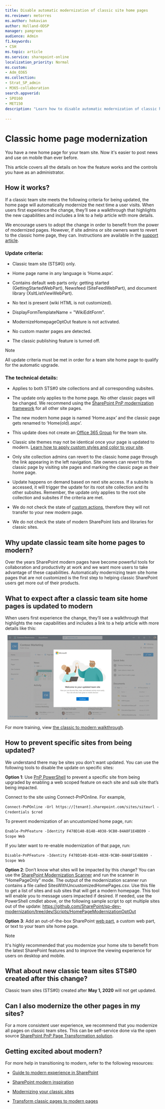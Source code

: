 ```yaml
---
title: Disable automatic modernization of classic site home pages
ms.reviewer: metorres
ms.author: hokavian
author: Holland-ODSP
manager: pamgreen
audience: Admin
f1.keywords:
- CSH
ms.topic: article
ms.service: sharepoint-online
localization_priority: Normal
ms.custom: 
- Adm_O365
ms.collection:  
- Strat_SP_admin
- M365-collaboration
search.appverid:
- SPO160
- MET150
description: "Learn how to disable automatic modernization of classic home site home pages"

---
```

# Classic home page modernization

You have a new home page for your team site. Now it's easier to post news and use on mobile than ever before. 

This article covers all the details on how the feature works and the controls you have as an administrator. 

## How it works? 

If a classic team site meets the following criteria for being updated, the home page will automatically modernize the next time a user visits. When users first experience the change, they’ll see a walkthrough that highlights the new capabilities and includes a link to a help article with more details. 

We encourage users to adopt the change in order to benefit from the power of modernized pages. However, if site admins or site owners want to revert to the classic home page, they can. Instructions are available in the [support article](https://support.office.com/article/new-sharepoint-team-home-page-77cbbd3c-2a23-4a76-bfd7-c5bf95afe1c6). 

### Update criteria: 

- Classic team site (STS#0) only.

- Home page name in any language is ‘Home.aspx’.

- Contains default web parts only: getting started (GettingStartedWebPart), Newsfeed (SiteFeedWebPart), and document library (XsltListViewWebPart). 

- No text is present (wiki HTML is not customized).

- DisplayFormTemplateName = "WikiEditForm".

- ModernizeHomepageOptOut feature is not activated.

- No custom master pages are detected.

- The classic publishing feature is turned off.

>[!NOTE]
>All update criteria must be met in order for a team site home page to qualify for the automatic upgrade.

### The technical details: 

- Applies to both STS#0 site collections and all corresponding subsites.

- The update only applies to the home page. No other classic pages will be changed. We recommend using the [SharePoint PnP modernization framework](https://docs.microsoft.com/sharepoint/dev/transform/modernize-userinterface-site-pages) for all other site pages. 

- The new modern home page is named ‘Home.aspx’ and the classic page gets renamed to ‘Home(old).aspx’.

- This update does not create an [Office 365 Group](https://docs.microsoft.com/sharepoint/dev/transform/modernize-connect-to-office365-group) for the team site.

- Classic site themes may not be identical once your page is updated to modern. [Learn how to apply custom styles and color to your site](https://docs.microsoft.com/sharepoint/dev/declarative-customization/site-theming/sharepoint-site-theming-overview).

- Only site collection admins can revert to the classic home page through the link appearing in the left navigation. Site owners can revert to the classic page by visiting site pages and marking the classic page as their home page. 

- Update happens on demand based on next site access. If a subsite is accessed, it will trigger the update for its root site collection and its other subsites. Remember, the update only applies to the root site collection and subsites if the criteria are met. 

- We do not check the state of [custom actions](https://docs.microsoft.com/sharepoint/dev/sp-add-ins/create-custom-actions-to-deploy-with-sharepoint-add-ins), therefore they will not transfer to your new modern page.

- We do not check the state of modern SharePoint lists and libraries for classic sites.


## Why update classic team site home pages to modern? 

Over the years SharePoint modern pages have become powerful tools for collaboration and productivity at work and we want more users to take advantage of these capabilities. Automatically modernizing team site home pages that are not customized is the first step to helping classic SharePoint users get more out of their products. 


## What to expect after a classic team site home pages is updated to modern

When users first experience the change, they’ll see a walkthrough that highlights the new capabilities and includes a link to a help article with more details like this:

![Classic-to-modern upgrade experience](media/classictomodernnewGIF.gif)

For more training, view [the classic to modern walkthrough](https://github.com/MicrosoftDocs/OfficeDocs-SharePoint/raw/live/SharePoint/SharePointOnline/media/modernize-classic-home-page-walkthrough.pdf).


## How to prevent specific sites from being updated? 

We understand there may be sites you don’t want updated. You can use the following tools to disable the update on specific sites: 

**Option 1**: Use [PnP PowerShell](https://docs.microsoft.com/powershell/sharepoint/sharepoint-pnp/sharepoint-pnp-cmdlets?view=sharepoint-ps) to prevent a specific site from being upgraded by enabling a web scoped feature on each site and sub site that’s being impacted.

Connect to the site using Connect-PnPOnline. For example,

`Connect-PnPOnline -Url https://[tenant].sharepoint.com/sites/siteurl -Credentials $cred`

To prevent modernization of an uncustomized home page, run:

`Enable-PnPFeature -Identity F478D140-B148-4038-9CB0-84A8F1E4BE09 -Scope Web`

If you later want to re-enable modernization of that page, run:

`Disable-PnPFeature -Identity F478D140-B148-4038-9CB0-84A8F1E4BE09 -Scope Web`

**Option 2**: Don’t know what sites will be impacted by this change? You can use the [SharePoint Modernization Scanner](https://docs.microsoft.com/sharepoint/dev/transform/modernize-scanner) and run the scanner in “HomePageOnly” mode. The output of the modernization scanner run contains a file called SitesWithUncustomizedHomePages.csv. Use this file to get a list of sites and sub sites that will get a modern homepage. This tool will enable you to message users impacted if desired. If needed, use the PowerShell cmdlet above, or the following sample script to opt multiple sites out of the update: https://github.com/SharePoint/sp-dev-modernization/tree/dev/Scripts/HomePageModernizationOptOut  
 

**Option 3**:
Add an out-of-the-box SharePoint [web part](https://support.office.com/article/classic-and-modern-web-part-experiences-3fdae6c3-8fc1-49ab-8708-8c104b882e64), a custom web part, or text to your team site home page.


>[!NOTE]
>It's highly recommended that you modernize your home site to benefit from the latest SharePoint features and to improve the viewing experience for users on desktop and mobile. 


## What about new classic team sites STS#0 created after this change? 

Classic team sites (STS#0) created after **May 1, 2020** will not get updated.  

 
## Can I also modernize the other pages in my sites? 

For a more consistent user experience, we recommend that you modernize all pages on classic team sites. This can be self-service done via the open source [SharePoint PnP Page Transformation solution](https://docs.microsoft.com/sharepoint/dev/transform/modernize-userinterface-site-pages). 


## Getting excited about modern? 

For more help in transitioning to modern, refer to the following resources: 

- [Guide to modern experience in SharePoint](https://docs.microsoft.com/sharepoint/guide-to-sharepoint-modern-experience)

- [SharePoint modern inspiration](https://lookbook.microsoft.com/)  

- [Modernizing your classic sites](https://docs.microsoft.com/sharepoint/dev/transform/modernize-classic-sites)  

- [Transform classic pages to modern pages](https://docs.microsoft.com/sharepoint/dev/transform/modernize-userinterface-site-pages) 

 
